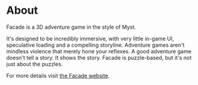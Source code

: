 About
=====
Facade is a 3D adventure game in the style of Myst.

It's designed to be incredibly immersive, with very little in-game UI, speculative loading and a compelling storyline. Adventure games aren't mindless violence that merely hone your reflexes. A good adventure game doesn't tell a story. It shows the story. Facade is puzzle-based, but it's not just about the puzzles.

For more details visit [the Facade website](http://facade.so).
